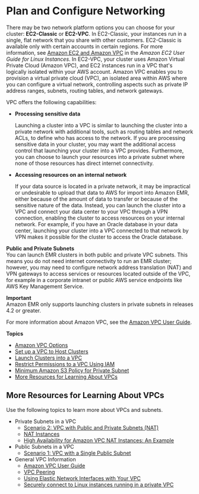# Plan and Configure Networking<a name="emr-plan-vpc-subnet"></a>

There may be two network platform options you can choose for your cluster: **EC2\-Classic** or **EC2\-VPC**\. In EC2\-Classic, your instances run in a single, flat network that you share with other customers\. EC2\-Classic is available only with certain accounts in certain regions\. For more information, see [Amazon EC2 and Amazon VPC](http://docs.aws.amazon.com/AWSEC2/latest/UserGuide/using-vpc.html) in the *Amazon EC2 User Guide for Linux Instances*\. In EC2\-VPC, your cluster uses Amazon Virtual Private Cloud \(Amazon VPC\), and EC2 instances run in a VPC that's logically isolated within your AWS account\. Amazon VPC enables you to provision a virtual private cloud \(VPC\), an isolated area within AWS where you can configure a virtual network, controlling aspects such as private IP address ranges, subnets, routing tables, and network gateways\.

VPC offers the following capabilities:
+ **Processing sensitive data**

  Launching a cluster into a VPC is similar to launching the cluster into a private network with additional tools, such as routing tables and network ACLs, to define who has access to the network\. If you are processing sensitive data in your cluster, you may want the additional access control that launching your cluster into a VPC provides\. Furthermore, you can choose to launch your resources into a private subnet where none of those resources has direct internet connectivity\.
+ **Accessing resources on an internal network**

  If your data source is located in a private network, it may be impractical or undesirable to upload that data to AWS for import into Amazon EMR, either because of the amount of data to transfer or because of the sensitive nature of the data\. Instead, you can launch the cluster into a VPC and connect your data center to your VPC through a VPN connection, enabling the cluster to access resources on your internal network\. For example, if you have an Oracle database in your data center, launching your cluster into a VPC connected to that network by VPN makes it possible for the cluster to access the Oracle database\. 

****Public and Private Subnets****  
You can launch EMR clusters in both public and private VPC subnets\. This means you do not need internet connectivity to run an EMR cluster; however, you may need to configure network address translation \(NAT\) and VPN gateways to access services or resources located outside of the VPC, for example in a corporate intranet or public AWS service endpoints like AWS Key Management Service\.

**Important**  
Amazon EMR only supports launching clusters in private subnets in releases 4\.2 or greater\. 

For more information about Amazon VPC, see the [Amazon VPC User Guide](http://docs.aws.amazon.com/AmazonVPC/latest/UserGuide/)\.

**Topics**
+ [Amazon VPC Options](emr-clusters-in-a-vpc.md)
+ [Set up a VPC to Host Clusters](emr-vpc-host-job-flows.md)
+ [Launch Clusters into a VPC](emr-vpc-launching-job-flows.md)
+ [Restrict Permissions to a VPC Using IAM](emr-iam-on-vpc.md)
+ [Minimum Amazon S3 Policy for Private Subnet](private-subnet-iampolicy.md)
+ [More Resources for Learning About VPCs](#emr-resources-about-vpcs)

## More Resources for Learning About VPCs<a name="emr-resources-about-vpcs"></a>

Use the following topics to learn more about VPCs and subnets\.
+ Private Subnets in a VPC
  + [Scenario 2: VPC with Public and Private Subnets \(NAT\)](http://docs.aws.amazon.com/AmazonVPC/latest/UserGuide/VPC_Scenario2.html)
  + [NAT Instances](http://docs.aws.amazon.com/AmazonVPC/latest/UserGuide/VPC_NAT_Instance.html)
  + [High Availability for Amazon VPC NAT Instances: An Example](https://aws.amazon.com//articles/2781451301784570)
+ Public Subnets in a VPC
  + [Scenario 1: VPC with a Single Public Subnet](http://docs.aws.amazon.com/AmazonVPC/latest/UserGuide/VPC_Scenario1.html)
+ General VPC Information
  + [Amazon VPC User Guide](http://docs.aws.amazon.com/AmazonVPC/latest/UserGuide/)
  + [VPC Peering](http://docs.aws.amazon.com/AmazonVPC/latest/UserGuide/vpc-peering.html)
  + [Using Elastic Network Interfaces with Your VPC](http://docs.aws.amazon.com/AmazonVPC/latest/UserGuide/VPC_ElasticNetworkInterfaces.html)
  + [Securely connect to Linux instances running in a private VPC](https://blogs.aws.amazon.com/security/post/Tx3N8GFK85UN1G6/Securely-connect-to-Linux-instances-running-in-a-private-Amazon-VPC)